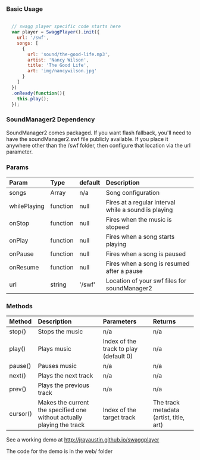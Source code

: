 

### Basic Usage
```javascript

  // swagg player specific code starts here
  var player = SwaggPlayer().init({
    url: '/swf',
    songs: [
      {
        url: 'sound/the-good-life.mp3',
        artist: 'Nancy Wilson',
        title: 'The Good Life',
        art: 'img/nancywilson.jpg'
      }
    ]
  })
  .onReady(function(){
    this.play();
  });

```

### SoundManager2 Dependency
SoundManager2 comes packaged. If you want flash fallback, you'll need to have the soundManager2.swf
file publicly available. If you place it anywhere other than the /swf folder, then configure that location
via the url parameter.

### Params

| **Param**     | **Type**         | **default**     | **Description** |
| :------------ | :--------------  | :-------------- | :-------------- |
| songs         | Array            | n/a            | Song configuration |
| whilePlaying  | function         | null           | Fires at a regular interval while a sound is playing |
| onStop        | function         | null           | Fires when the music is stopeed |
| onPlay        | function         | null           | Fires when a song starts playing |
| onPause       | function         | null           | Fires when a song is paused |
| onResume      | function         | null           | Fires when a song is resumed after a pause |
| url           | string           | '/swf'         | Location of your swf files for soundManager2

### Methods
| **Method**    | **Description** | **Parameters** | **Returns**
| :------------ | :--------------  | :-------------- | :-------------- |
| stop()        | Stops the music  | n/a            | n/a
| play()        | Plays music      | Index of the track to play (default 0) | n/a
| pause()       | Pauses music     | n/a | n/a
| next()        | Plays the next track | n/a | n/a
| prev()        | Plays the previous track | n/a | n/a
| cursor()      | Makes the current the specified one without actually playing the track | Index of the target track | The track metadata (artist, title, art)

See a working demo at http://jrayaustin.github.io/swaggplayer

The code for the demo is in the web/ folder



